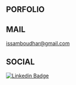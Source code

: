 ## PORFOLIO


  
## MAIL
issamboudhar@gmail.com


  
## SOCIAL
[![Linkedin Badge](https://img.shields.io/badge/-Boudhar.Issam-blue?style=flat&logo=Linkedin&logoColor=white)](https://www.linkedin.com/in/boudhar-issam/)
